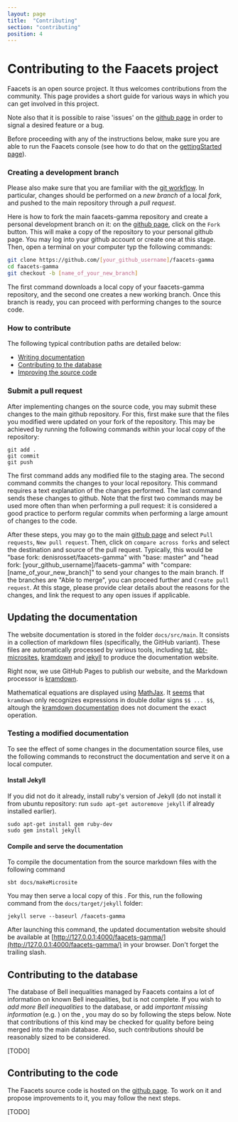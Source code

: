 ```yaml
---
layout: page
title:  "Contributing"
section: "contributing"
position: 4
---
```


# Contributing to the Faacets project
Faacets is an open source project. It thus welcomes contributions from the community. This page provides a short guide for various ways in which you can get involved in this project.

Note also that it is possible to raise 'issues' on the [github page](https://github.com/denisrosset/faacets-gamma/issues) in order to signal a desired feature or a bug.

Before proceeding with any of the instructions below, make sure you are able to run the Faacets console (see how to do that on the [gettingStarted page](gettingStarted.html#how-to-run-the-faacets-console)).

### Creating a development branch
Please also make sure that you are familiar with the [git workflow](https://guides.github.com/activities/contributing-to-open-source/). In particular, changes should be performed on a *new branch* of a local *fork*, and pushed to the main repository through a *pull request*.

Here is how to fork the main faacets-gamma repository and create a personal development branch on it: on the [github page](https://github.com/denisrosset/faacets-gamma), click on the `Fork` button. This will make a copy of the repository to your personal github page. You may log into your github account or create one at this stage. Then, open a terminal on your computer typ the following commands:

``` bash
git clone https://github.com/[your_github_username]/faacets-gamma
cd faacets-gamma
git checkout -b [name_of_your_new_branch]
```

The first command downloads a local copy of your faacets-gamma repository, and the second one creates a new working branch. Once this branch is ready, you can proceed with performing changes to the source code.

### How to contribute
The following typical contribution paths are detailed below:
 - [Writing documentation](#updating-the-documentation)
 - [Contributing to the database](#contributing-to-the-database)
 - [Improving the source code](#contributing-to-the-code)

### Submit a pull request
After implementing changes on the source code, you may submit these changes to the main github repository. For this, first make sure that the files you modified were updated on your fork of the repository. This may be achieved by running the following commands within your local copy of the repository:

    git add .
    git commit
    git push

The first command adds any modified file to the staging area. The second command commits the changes to your local repository. This command requires a text explanation of the changes performed. The last command sends these changes to github. Note that the first two commands may be used more often than when performing a pull request: it is considered a good practice to perform regular commits when performing a large amount of changes to the code.

After these steps, you may go to the main [github page](https://github.com/denisrosset/faacets-gamma) and select `Pull requests`, `New pull request`. Then, click on `compare across forks` and select the destination and source of the pull request. Typically, this would be "base fork: denisrosset/faacets-gamma" with "base: master" and "head fork: [your_github_username]/faacets-gamma" with "compare: [name_of_your_new_branch]" to send your changes to the main branch. If the branches are "Able to merge", you can proceed further and `Create pull request`. At this stage, please provide clear details about the reasons for the changes, and link the request to any open issues if applicable.


## Updating the documentation
The website documentation is stored in the folder `docs/src/main`. It consists in a collection of markdown files (specifically, the GitHub variant). These files are automatically processed by various tools, including [tut](https://github.com/tpolecat/tut), [sbt-microsites](https://47deg.github.io/sbt-microsites/), [kramdown](https://kramdown.gettalong.org/) and [jekyll](https://jekyllrb.com/) to produce the documentation website.

Right now, we use GitHub Pages to publish our website, and the Markdown processor is [kramdown](kramdown.gettalong.org).

Mathematical equations are displayed using [MathJax](www.mathjax.org). It [seems](http://tobanwiebe.com/blog/2016/02/mathjax-kramdown) that `kramdown` only recognizes expressions in double dollar signs `$$ ... $$`, altough the [kramdown documentation](https://kramdown.gettalong.org/math_engine/mathjax.html) does not document the exact operation.


### Testing a modified documentation
To see the effect of some changes in the documentation source files, use the following commands to reconstruct the documentation and serve it on a local computer.

#### Install Jekyll
If you did not do it already, install ruby's version of Jekyll (do not install it from ubuntu repository: run `sudo apt-get autoremove jekyll` if already installed earlier).

    sudo apt-get install gem ruby-dev
    sudo gem install jekyll

#### Compile and serve the documentation
To compile the documentation from the source markdown files with the following command

    sbt docs/makeMicrosite

You may then serve a local copy of this . For this, run the following command from the `docs/target/jekyll` folder:

    jekyll serve --baseurl /faacets-gamma

After launching this command, the updated documentation website should be available at [http://127.0.0.1:4000/faacets-gamma/](http://127.0.0.1:4000/faacets-gamma/) in your browser. Don't forget the trailing slash.


## Contributing to the database
The database of Bell inequalities managed by Faacets contains a lot of information on known Bell inequalities, but is not complete. If you wish to *add more Bell inequalities* to the database, or add *important missing information* (e.g. ) on the , you may do so by following the steps below. Note that contributions of this kind may be checked for quality before being merged into the main database. Also, such contributions should be reasonably sized to be considered.

[TODO]

## Contributing to the code
The Faacets source code is hosted on the [github page](https://github.com/denisrosset/faacets-gamma). To work on it and propose improvements to it, you may follow the next steps.

[TODO]
